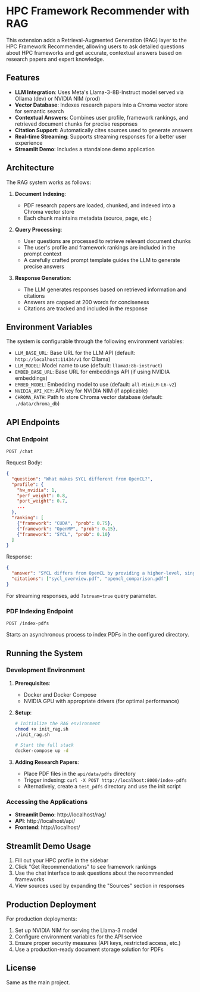 # HPC Framework Recommender with RAG

This extension adds a Retrieval-Augmented Generation (RAG) layer to the HPC Framework Recommender, allowing users to ask detailed questions about HPC frameworks and get accurate, contextual answers based on research papers and expert knowledge.

## Features

- **LLM Integration**: Uses Meta's Llama-3-8B-Instruct model served via Ollama (dev) or NVIDIA NIM (prod)
- **Vector Database**: Indexes research papers into a Chroma vector store for semantic search
- **Contextual Answers**: Combines user profile, framework rankings, and retrieved document chunks for precise responses
- **Citation Support**: Automatically cites sources used to generate answers
- **Real-time Streaming**: Supports streaming responses for a better user experience
- **Streamlit Demo**: Includes a standalone demo application

## Architecture

The RAG system works as follows:

1. **Document Indexing**:
   - PDF research papers are loaded, chunked, and indexed into a Chroma vector store
   - Each chunk maintains metadata (source, page, etc.)

2. **Query Processing**:
   - User questions are processed to retrieve relevant document chunks
   - The user's profile and framework rankings are included in the prompt context
   - A carefully crafted prompt template guides the LLM to generate precise answers

3. **Response Generation**:
   - The LLM generates responses based on retrieved information and citations
   - Answers are capped at 200 words for conciseness
   - Citations are tracked and included in the response

## Environment Variables

The system is configurable through the following environment variables:

- `LLM_BASE_URL`: Base URL for the LLM API (default: `http://localhost:11434/v1` for Ollama)
- `LLM_MODEL`: Model name to use (default: `llama3:8b-instruct`)
- `EMBED_BASE_URL`: Base URL for embeddings API (if using NVIDIA embeddings)
- `EMBED_MODEL`: Embedding model to use (default: `all-MiniLM-L6-v2`)
- `NVIDIA_API_KEY`: API key for NVIDIA NIM (if applicable)
- `CHROMA_PATH`: Path to store Chroma vector database (default: `./data/chroma_db`)

## API Endpoints

### Chat Endpoint

```
POST /chat
```

Request Body:
```json
{
  "question": "What makes SYCL different from OpenCL?",
  "profile": {
    "hw_nvidia": 1,
    "perf_weight": 0.8,
    "port_weight": 0.7,
    ...
  },
  "ranking": [
    {"framework": "CUDA", "prob": 0.75},
    {"framework": "OpenMP", "prob": 0.15},
    {"framework": "SYCL", "prob": 0.10}
  ]
}
```

Response:
```json
{
  "answer": "SYCL differs from OpenCL by providing a higher-level, single-source programming model...",
  "citations": ["sycl_overview.pdf", "opencl_comparison.pdf"]
}
```

For streaming responses, add `?stream=true` query parameter.

### PDF Indexing Endpoint

```
POST /index-pdfs
```

Starts an asynchronous process to index PDFs in the configured directory.

## Running the System

### Development Environment

1. **Prerequisites**:
   - Docker and Docker Compose
   - NVIDIA GPU with appropriate drivers (for optimal performance)

2. **Setup**:
   ```bash
   # Initialize the RAG environment
   chmod +x init_rag.sh
   ./init_rag.sh
   
   # Start the full stack
   docker-compose up -d
   ```

3. **Adding Research Papers**:
   - Place PDF files in the `api/data/pdfs` directory
   - Trigger indexing: `curl -X POST http://localhost:8000/index-pdfs`
   - Alternatively, create a `test_pdfs` directory and use the init script

### Accessing the Applications

- **Streamlit Demo**: http://localhost/rag/
- **API**: http://localhost/api/
- **Frontend**: http://localhost/

## Streamlit Demo Usage

1. Fill out your HPC profile in the sidebar
2. Click "Get Recommendations" to see framework rankings
3. Use the chat interface to ask questions about the recommended frameworks
4. View sources used by expanding the "Sources" section in responses

## Production Deployment

For production deployments:

1. Set up NVIDIA NIM for serving the Llama-3 model
2. Configure environment variables for the API service
3. Ensure proper security measures (API keys, restricted access, etc.)
4. Use a production-ready document storage solution for PDFs

## License

Same as the main project. 